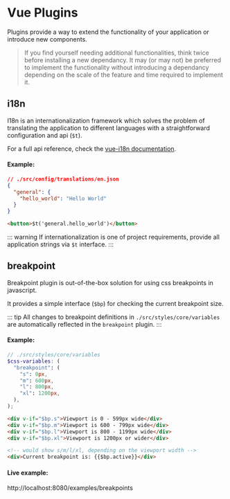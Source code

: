 # Vue Plugins

Plugins provide a way to extend the functionality of your application or introduce new components.

> If you find yourself needing additional functionalities, think twice before installing a new dependancy. It may (or may not) be preferred to implement the functionality without introducing a dependancy depending on the scale of the feature and time required to implement it.

## i18n

I18n is an internationalization framework which solves the problem of translating the application to different languages with a straightforward configuration and api (`$t`).

For a full api reference, check the [vue-i18n documentation](https://kazupon.github.io/vue-i18n/introduction.html).

#### Example:

```json
// ./src/config/translations/en.json
{
  "general": {
    "hello_world": "Hello World"
  }
}
```

```html
<button>$t('general.hello_world')</button>
```

::: warning
If internationalization is one of project requirements, provide all application strings via `$t` interface.
:::

## breakpoint

Breakpoint plugin is out-of-the-box solution for using css breakpoints in javascript.

It provides a simple interface (`$bp`) for checking the current breakpoint size.

::: tip
All changes to breakpoint definitions in `./src/styles/core/variables` are automatically reflected in the `breakpoint` plugin.
:::

#### Example:

```scss
// ./src/styles/core/variables
$css-variables: (
  "breakpoint": (
    "s": 0px,
    "m": 600px,
    "l": 800px,
    "xl": 1200px,
  ),
);
```

```html
<div v-if="$bp.s">Viewport is 0 - 599px wide</div>
<div v-if="$bp.m">Viewport is 600 - 799px wide</div>
<div v-if="$bp.l">Viewport is 800 - 1199px wide</div>
<div v-if="$bp.xl">Viewport is 1200px or wider</div>

<!-- would show s/m/l/xl, depending on the viewport width -->
<div>Current breakpoint is: {{$bp.active}}</div>
```

#### Live example:

http://localhost:8080/examples/breakpoints
